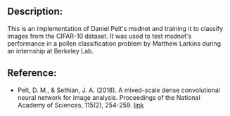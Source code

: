 ## Description:
This is an implementation of Daniel Pelt's msdnet and training it to classify images from the CIFAR-10 dataset. 
It was used to test msdnet's performance in a pollen classification problem by Matthew Larkins during an internship
at Berkeley Lab.

## Reference:
* Pelt, D. M., & Sethian, J. A. (2018). A mixed-scale dense convolutional neural network for image analysis. Proceedings of the National Academy of Sciences, 115(2), 254-259. [link](https://www.pnas.org/content/115/2/254)
